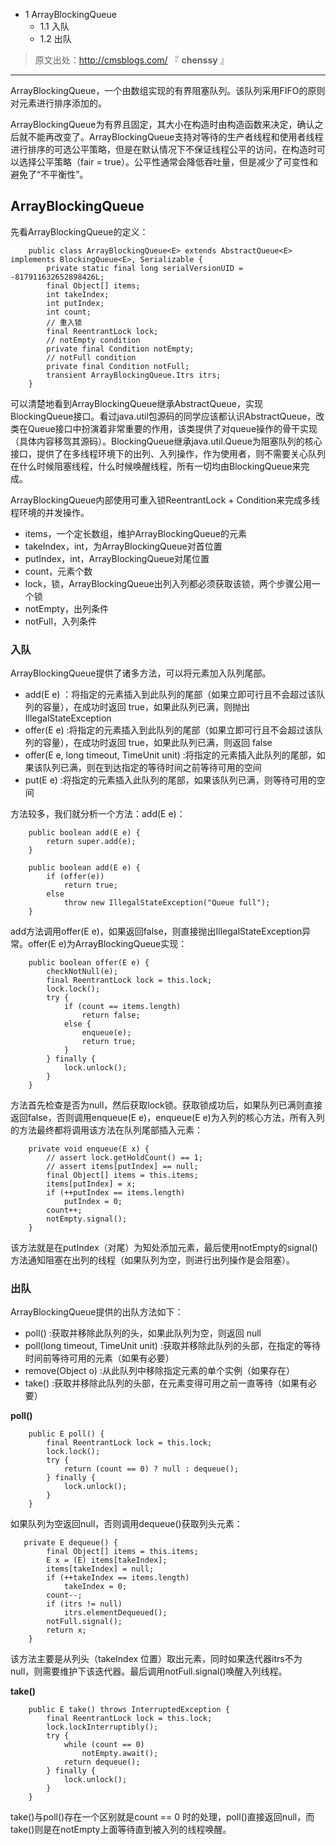   * 1 ArrayBlockingQueue
    * 1.1 入队
    * 1.2 出队

> 原文出处：<http://cmsblogs.com/> 『 **chenssy** 』

* * *

ArrayBlockingQueue，一个由数组实现的有界阻塞队列。该队列采用FIFO的原则对元素进行排序添加的。

ArrayBlockingQueue为有界且固定，其大小在构造时由构造函数来决定，确认之后就不能再改变了。ArrayBlockingQueue支持对等待的生产者线程和使用者线程进行排序的可选公平策略，但是在默认情况下不保证线程公平的访问，在构造时可以选择公平策略（fair
= true）。公平性通常会降低吞吐量，但是减少了可变性和避免了“不平衡性”。

## ArrayBlockingQueue

先看ArrayBlockingQueue的定义：

    
    
        public class ArrayBlockingQueue<E> extends AbstractQueue<E> implements BlockingQueue<E>, Serializable {
            private static final long serialVersionUID = -817911632652898426L;
            final Object[] items;
            int takeIndex;
            int putIndex;
            int count;
            // 重入锁
            final ReentrantLock lock;
            // notEmpty condition
            private final Condition notEmpty;
            // notFull condition
            private final Condition notFull;
            transient ArrayBlockingQueue.Itrs itrs;
        }
    

可以清楚地看到ArrayBlockingQueue继承AbstractQueue，实现BlockingQueue接口。看过java.util包源码的同学应该都认识AbstractQueue，改类在Queue接口中扮演着非常重要的作用，该类提供了对queue操作的骨干实现（具体内容移驾其源码）。BlockingQueue继承java.util.Queue为阻塞队列的核心接口，提供了在多线程环境下的出列、入列操作，作为使用者，则不需要关心队列在什么时候阻塞线程，什么时候唤醒线程，所有一切均由BlockingQueue来完成。

ArrayBlockingQueue内部使用可重入锁ReentrantLock + Condition来完成多线程环境的并发操作。

  * items，一个定长数组，维护ArrayBlockingQueue的元素
  * takeIndex，int，为ArrayBlockingQueue对首位置
  * putIndex，int，ArrayBlockingQueue对尾位置
  * count，元素个数
  * lock，锁，ArrayBlockingQueue出列入列都必须获取该锁，两个步骤公用一个锁
  * notEmpty，出列条件
  * notFull，入列条件

### 入队

ArrayBlockingQueue提供了诸多方法，可以将元素加入队列尾部。

  * add(E e) ：将指定的元素插入到此队列的尾部（如果立即可行且不会超过该队列的容量），在成功时返回 true，如果此队列已满，则抛出 IllegalStateException
  * offer(E e) :将指定的元素插入到此队列的尾部（如果立即可行且不会超过该队列的容量），在成功时返回 true，如果此队列已满，则返回 false
  * offer(E e, long timeout, TimeUnit unit) :将指定的元素插入此队列的尾部，如果该队列已满，则在到达指定的等待时间之前等待可用的空间
  * put(E e) :将指定的元素插入此队列的尾部，如果该队列已满，则等待可用的空间

方法较多，我们就分析一个方法：add(E e)：

    
    
        public boolean add(E e) {
            return super.add(e);
        }
    
        public boolean add(E e) {
            if (offer(e))
                return true;
            else
                throw new IllegalStateException("Queue full");
        }
    

add方法调用offer(E e)，如果返回false，则直接抛出IllegalStateException异常。offer(E
e)为ArrayBlockingQueue实现：

    
    
        public boolean offer(E e) {
            checkNotNull(e);
            final ReentrantLock lock = this.lock;
            lock.lock();
            try {
                if (count == items.length)
                    return false;
                else {
                    enqueue(e);
                    return true;
                }
            } finally {
                lock.unlock();
            }
        }
    

方法首先检查是否为null，然后获取lock锁。获取锁成功后，如果队列已满则直接返回false，否则调用enqueue(E e)，enqueue(E
e)为入列的核心方法，所有入列的方法最终都将调用该方法在队列尾部插入元素：

    
    
        private void enqueue(E x) {
            // assert lock.getHoldCount() == 1;
            // assert items[putIndex] == null;
            final Object[] items = this.items;
            items[putIndex] = x;
            if (++putIndex == items.length)
                putIndex = 0;
            count++;
            notEmpty.signal();
        }
    

该方法就是在putIndex（对尾）为知处添加元素，最后使用notEmpty的signal()方法通知阻塞在出列的线程（如果队列为空，则进行出列操作是会阻塞）。

### 出队

ArrayBlockingQueue提供的出队方法如下：

  * poll() :获取并移除此队列的头，如果此队列为空，则返回 null
  * poll(long timeout, TimeUnit unit) :获取并移除此队列的头部，在指定的等待时间前等待可用的元素（如果有必要）
  * remove(Object o) :从此队列中移除指定元素的单个实例（如果存在）
  * take() :获取并移除此队列的头部，在元素变得可用之前一直等待（如果有必要）

**poll()**

    
    
        public E poll() {
            final ReentrantLock lock = this.lock;
            lock.lock();
            try {
                return (count == 0) ? null : dequeue();
            } finally {
                lock.unlock();
            }
        }
    

如果队列为空返回null，否则调用dequeue()获取列头元素：

    
    
       private E dequeue() {
            final Object[] items = this.items;
            E x = (E) items[takeIndex];
            items[takeIndex] = null;
            if (++takeIndex == items.length)
                takeIndex = 0;
            count--;
            if (itrs != null)
                itrs.elementDequeued();
            notFull.signal();
            return x;
        }
    

该方法主要是从列头（takeIndex
位置）取出元素，同时如果迭代器itrs不为null，则需要维护下该迭代器。最后调用notFull.signal()唤醒入列线程。

**take()**

    
    
        public E take() throws InterruptedException {
            final ReentrantLock lock = this.lock;
            lock.lockInterruptibly();
            try {
                while (count == 0)
                    notEmpty.await();
                return dequeue();
            } finally {
                lock.unlock();
            }
        }
    

take()与poll()存在一个区别就是count == 0
时的处理，poll()直接返回null，而take()则是在notEmpty上面等待直到被入列的线程唤醒。

